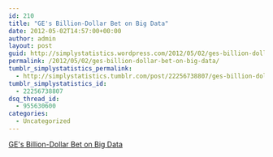 ```yaml
---
id: 210
title: "GE's Billion-Dollar Bet on Big Data"
date: 2012-05-02T14:57:00+00:00
author: admin
layout: post
guid: http://simplystatistics.wordpress.com/2012/05/02/ges-billion-dollar-bet-on-big-data
permalink: /2012/05/02/ges-billion-dollar-bet-on-big-data/
tumblr_simplystatistics_permalink:
  - http://simplystatistics.tumblr.com/post/22256738807/ges-billion-dollar-bet-on-big-data
tumblr_simplystatistics_id:
  - 22256738807
dsq_thread_id:
  - 955630600
categories:
  - Uncategorized
---
```

[GE's Billion-Dollar Bet on Big Data](http://www.businessweek.com/articles/2012-04-26/ges-billion-dollar-bet-on-big-data)